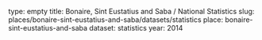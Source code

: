 type: empty
title: Bonaire, Sint Eustatius and Saba / National Statistics
slug: places/bonaire-sint-eustatius-and-saba/datasets/statistics
place: bonaire-sint-eustatius-and-saba
dataset: statistics
year: 2014
